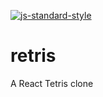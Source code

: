 [![js-standard-style](https://img.shields.io/badge/code%20style-standard-brightgreen.svg)](http://standardjs.com)

# retris
A React Tetris clone
